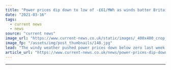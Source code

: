 ```yaml
---
title: "Power prices dip down to low of -£61/MWh as winds batter Britain"
date: "2021-03-16"
tags: 
  - current news
  - news
source: "current news"
image_url: "https://www.current-news.co.uk/static/images/_400x400_crop_center-center/Wind-turbines-pxfuel.jpg"
image_fp: "/assets/img/post_thumbnails/148.jpg"
lead: "The windy weather pushed power prices down below zero last week, hitting a low of -£61/MWh according to EnAppSys."
article_url: "https://www.current-news.co.uk/news/power-prices-dip-down-to-low-of-61-mwh-as-winds-batter-britain?utm_source=rss-feeds&utm_medium=rss&utm_campaign=rss"
---
```


---
